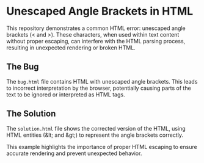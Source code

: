 # Unescaped Angle Brackets in HTML

This repository demonstrates a common HTML error: unescaped angle brackets (&lt; and &gt;).  These characters, when used within text content without proper escaping, can interfere with the HTML parsing process, resulting in unexpected rendering or broken HTML.

## The Bug
The `bug.html` file contains HTML with unescaped angle brackets. This leads to incorrect interpretation by the browser, potentially causing parts of the text to be ignored or interpreted as HTML tags.

## The Solution
The `solution.html` file shows the corrected version of the HTML, using HTML entities (&amp;lt; and &amp;gt;) to represent the angle brackets correctly.

This example highlights the importance of proper HTML escaping to ensure accurate rendering and prevent unexpected behavior.